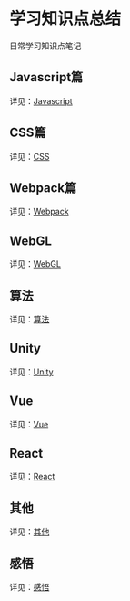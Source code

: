 # 学习知识点总结

日常学习知识点笔记

## Javascript篇

详见：[Javascript](./src/js/js.md)

## CSS篇

详见：[CSS](./src/css/css.md)

## Webpack篇

详见：[Webpack](./src/webpack/index.md)

## WebGL

详见：[WebGL](./src/webgl/index.md)
## 算法

详见：[算法](./src/algorithm/index.md)

## Unity

详见：[Unity](./src/unity/index.md)

## Vue

详见：[Vue](./src/vue/index.md)

## React

详见：[React](./src/react/index.md)

## 其他

详见：[其他](./src/other/index.md)

## 感悟

详见：[感悟](./src/comprehension/index.md)
